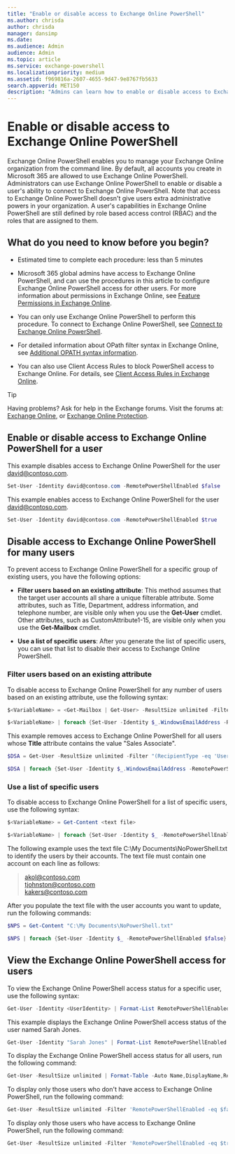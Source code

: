 ```yaml
---
title: "Enable or disable access to Exchange Online PowerShell"
ms.author: chrisda
author: chrisda
manager: dansimp
ms.date:
ms.audience: Admin
audience: Admin
ms.topic: article
ms.service: exchange-powershell
ms.localizationpriority: medium
ms.assetid: f969816a-2607-4655-9d47-9e8767fb5633
search.appverid: MET150
description: "Admins can learn how to enable or disable access to Exchange Online PowerShell for users in their organization"
---
```


# Enable or disable access to Exchange Online PowerShell

Exchange Online PowerShell enables you to manage your Exchange Online organization from the command line. By default, all accounts you create in Microsoft 365 are allowed to use Exchange Online PowerShell. Administrators can use Exchange Online PowerShell to enable or disable a user's ability to connect to Exchange Online PowerShell. Note that access to Exchange Online PowerShell doesn't give users extra administrative powers in your organization. A user's capabilities in Exchange Online PowerShell are still defined by role based access control (RBAC) and the roles that are assigned to them.

## What do you need to know before you begin?

- Estimated time to complete each procedure: less than 5 minutes

- Microsoft 365 global admins have access to Exchange Online PowerShell, and can use the procedures in this article to configure Exchange Online PowerShell access for other users. For more information about permissions in Exchange Online, see [Feature Permissions in Exchange Online](/exchange/permissions-exo/feature-permissions).

- You can only use Exchange Online PowerShell to perform this procedure. To connect to Exchange Online PowerShell, see [Connect to Exchange Online PowerShell](connect-to-exchange-online-powershell.md).

- For detailed information about OPath filter syntax in Exchange Online, see [Additional OPATH syntax information](recipient-filters.md#additional-opath-syntax-information).

- You can also use Client Access Rules to block PowerShell access to Exchange Online. For details, see [Client Access Rules in Exchange Online](/Exchange/clients-and-mobile-in-exchange-online/client-access-rules/client-access-rules).

> [!TIP]
> Having problems? Ask for help in the Exchange forums. Visit the forums at: [Exchange Online](https://go.microsoft.com/fwlink/p/?linkId=267542), or [Exchange Online Protection](https://go.microsoft.com/fwlink/p/?linkId=285351).

## Enable or disable access to Exchange Online PowerShell for a user

This example disables access to Exchange Online PowerShell for the user david@contoso.com.

```powershell
Set-User -Identity david@contoso.com -RemotePowerShellEnabled $false
```

This example enables access to Exchange Online PowerShell for the user david@contoso.com.

```powershell
Set-User -Identity david@contoso.com -RemotePowerShellEnabled $true
```

## Disable access to Exchange Online PowerShell for many users

To prevent access to Exchange Online PowerShell for a specific group of existing users, you have the following options:

- **Filter users based on an existing attribute**: This method assumes that the target user accounts all share a unique filterable attribute. Some attributes, such as Title, Department, address information, and telephone number, are visible only when you use the **Get-User** cmdlet. Other attributes, such as CustomAttribute1-15, are visible only when you use the **Get-Mailbox** cmdlet.

- **Use a list of specific users**: After you generate the list of specific users, you can use that list to disable their access to Exchange Online PowerShell.

### Filter users based on an existing attribute

To disable access to Exchange Online PowerShell for any number of users based on an existing attribute, use the following syntax:

```powershell
$<VariableName> = <Get-Mailbox | Get-User> -ResultSize unlimited -Filter <Filter>

$<VariableName> | foreach {Set-User -Identity $_.WindowsEmailAddress -RemotePowerShellEnabled $false}
```

This example removes access to Exchange Online PowerShell for all users whose **Title** attribute contains the value "Sales Associate".

```powershell
$DSA = Get-User -ResultSize unlimited -Filter "(RecipientType -eq 'UserMailbox') -and (Title -like 'Sales Associate*')"

$DSA | foreach {Set-User -Identity $_.WindowsEmailAddress -RemotePowerShellEnabled $false}
```

### Use a list of specific users

To disable access to Exchange Online PowerShell for a list of specific users, use the following syntax:

```powershell
$<VariableName> = Get-Content <text file>

$<VariableName> | foreach {Set-User -Identity $_ -RemotePowerShellEnabled $false}
```

The following example uses the text file C:\My Documents\NoPowerShell.txt to identify the users by their accounts. The text file must contain one account on each line as follows:

> akol@contoso.com <br> tjohnston@contoso.com <br> kakers@contoso.com

After you populate the text file with the user accounts you want to update, run the following commands:

```powershell
$NPS = Get-Content "C:\My Documents\NoPowerShell.txt"

$NPS | foreach {Set-User -Identity $_ -RemotePowerShellEnabled $false}
```

## View the Exchange Online PowerShell access for users

To view the Exchange Online PowerShell access status for a specific user, use the following syntax:

```powershell
Get-User -Identity <UserIdentity> | Format-List RemotePowerShellEnabled
```

This example displays the Exchange Online PowerShell access status of the user named Sarah Jones.

```powershell
Get-User -Identity "Sarah Jones" | Format-List RemotePowerShellEnabled
```

To display the Exchange Online PowerShell access status for all users, run the following command:

```powershell
Get-User -ResultSize unlimited | Format-Table -Auto Name,DisplayName,RemotePowerShellEnabled
```

To display only those users who don't have access to Exchange Online PowerShell, run the following command:

```powershell
Get-User -ResultSize unlimited -Filter 'RemotePowerShellEnabled -eq $false'
```

To display only those users who have access to Exchange Online PowerShell, run the following command:

```powershell
Get-User -ResultSize unlimited -Filter 'RemotePowerShellEnabled -eq $true'
```
